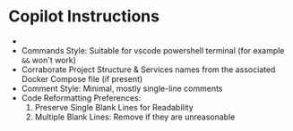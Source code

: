 # Copilot Instructions
- 
- Commands Style: Suitable for vscode powershell terminal (for example `&&` won't work)
- Corraborate Project Structure & Services names from the associated Docker Compose file (if present)
- Comment Style: Minimal, mostly single-line comments
- Code Reformatting Preferences:
    1. Preserve Single Blank Lines for Readability
    2. Multiple Blank Lines: Remove if they are unreasonable